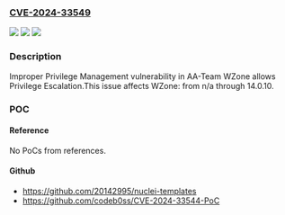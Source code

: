 ### [CVE-2024-33549](https://cve.mitre.org/cgi-bin/cvename.cgi?name=CVE-2024-33549)
![](https://img.shields.io/static/v1?label=Product&message=WZone&color=blue)
![](https://img.shields.io/static/v1?label=Version&message=n%2Fa%3C%3D%2014.0.10%20&color=brighgreen)
![](https://img.shields.io/static/v1?label=Vulnerability&message=CWE-269%20Improper%20Privilege%20Management&color=brighgreen)

### Description

Improper Privilege Management vulnerability in AA-Team WZone allows Privilege Escalation.This issue affects WZone: from n/a through 14.0.10.

### POC

#### Reference
No PoCs from references.

#### Github
- https://github.com/20142995/nuclei-templates
- https://github.com/codeb0ss/CVE-2024-33544-PoC

